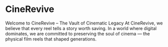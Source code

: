 # CineRevive

Welcome to CineRevive – The Vault of Cinematic Legacy At CineRevive, we believe that every reel tells a story worth saving. In a world where digital dominates, we are committed to preserving the soul of cinema — the physical film reels that shaped generations.

